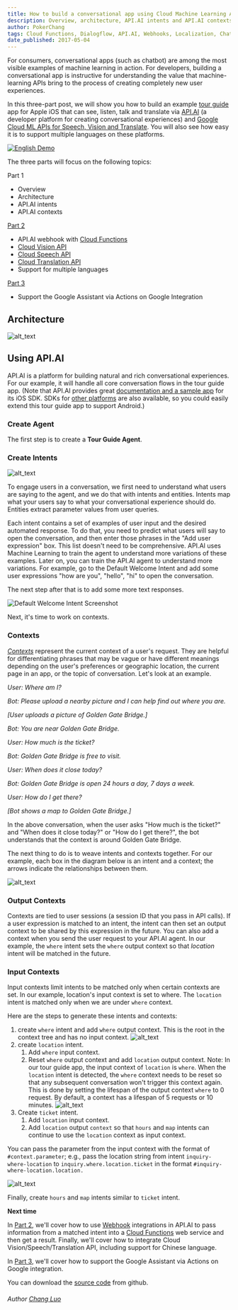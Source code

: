 ```yaml
---
title: How to build a conversational app using Cloud Machine Learning APIs (Part 1 of 3)
description: Overview, architecture, API.AI intents and API.AI contexts.
author: PokerChang
tags: Cloud Functions, Dialogflow, API.AI, Webhooks, Localization, Chatbot, Machine Learning API, Transation, Vision, Speech
date_published: 2017-05-04
---
```


For consumers, conversational apps (such as chatbot) are among the most visible examples of machine learning in action. For developers, building a conversational app is instructive for understanding the value that machine-learning APIs bring to the process of creating completely new user experiences.

In this three-part post, we will show you how to build an example [tour guide](https://youtu.be/qDAP3ZFjO48) app for Apple iOS that can see, listen, talk and translate via [API.AI](https://api.ai/) (a developer platform for creating conversational experiences) and [Google Cloud ML APIs for Speech, Vision and Translate](https://cloud.google.com/products/machine-learning/). You will also see how easy it is to support multiple languages on these platforms. 

[![English Demo](http://img.youtube.com/vi/qDAP3ZFjO48/0.jpg)](https://youtu.be/qDAP3ZFjO48)


The three parts will focus on the following topics:

Part 1



*   Overview
*   Architecture
*   API.AI intents
*   API.AI contexts

[Part 2]



*   API.AI webhook with [Cloud Functions](https://cloud.google.com/functions/)
*   [Cloud Vision API](https://cloud.google.com/vision/)
*   [Cloud Speech API](https://cloud.google.com/speech/)
*   [Cloud Translation API](https://cloud.google.com/translate/)
*   Support for multiple languages

[Part 3]



*   Support the Google Assistant via Actions on Google Integration

## Architecture


![alt_text](chatbots-8.png "Architecture")


## Using API.AI

API.AI is a platform for building natural and rich conversational experiences. For our example, it will handle all core conversation flows in the tour guide app. (Note that API.AI provides great [documentation and a sample app](https://github.com/api-ai/apiai-ios-client) for its iOS SDK. SDKs for [other platforms](https://docs.api.ai/docs/sdks) are also available, so you could easily extend this tour guide app to support Android.)


### Create Agent

The first step is to create a **Tour Guide Agent**. 


### Create Intents


![alt_text](chatbots-3.png "Create Intents Screenshot")

To engage users in a conversation, we first need to understand what users are saying to the agent, and we do that with intents and entities. Intents map what your users say to what your conversational experience should do. Entities extract parameter values from user queries.

Each intent contains a set of examples of user input and the desired automated response. To do that, you need to predict what users will say to open the conversation, and then enter those phrases in the "Add user expression" box. This list doesn't need to be comprehensive. API.AI uses Machine Learning to train the agent to understand more variations of these examples. Later on, you can train the API.AI agent to understand more variations. For example, go to the Default Welcome Intent and add some user expressions "how are you", "hello", "hi" to open the conversation.

The next step after that is to add some more text responses. 

![Default Welcome Intent Screenshot](chatbots-6.png "Default Welcome Intent Screenshot")


Next, it's time to work on contexts.


### Contexts

_[Contexts](https://docs.api.ai/docs/concept-contexts)_ represent the current context of a user's request. They are helpful for differentiating phrases that may be vague or have different meanings depending on the user's preferences or geographic location, the current page in an app, or the topic of conversation. Let's look at an example.

_User: Where am I?_

_Bot: Please upload a nearby picture and I can help find out where you are._

_[User uploads a picture of Golden Gate Bridge.]_

_Bot: You are near Golden Gate Bridge._

_User: How much is the ticket?_

_Bot: Golden Gate Bridge is free to visit._

_User: When does it close today?_

_Bot: Golden Gate Bridge is open 24 hours a day, 7 days a week._

_User: How do I get there?_

_[Bot shows a map to Golden Gate Bridge.]_

In the above conversation, when the user asks "How much is the ticket?" and "When does it close today?" or "How do I get there?", the bot understands that the context is around Golden Gate Bridge.

The next thing to do is to weave intents and contexts together. For our example, each box in the diagram below is an intent and a context; the arrows indicate the relationships between them.



![alt_text](chatbots-7.png "Contexts Relationship")



### Output Contexts

Contexts are tied to user sessions (a session ID that you pass in API calls). If a user expression is matched to an intent, the intent can then set an output context to be shared by this expression in the future. You can also add a context when you send the user request to your API.AI agent. In our example, the `where` intent sets the `where` output context so that _location_ intent will be matched in the future.


### Input Contexts

Input contexts limit intents to be matched only when certain contexts are set. In our example, location's input context is set to where. The `location` intent is matched only when we are under `where` context.

Here are the steps to generate these intents and contexts:



1.  create `where` intent and add `where` output context. This is the root in the context tree and has no input context.
![alt_text](chatbots-2.png "Contexts Screenshot")
1.  create `location` intent. 
	1. Add `where` input context. 
	1. Reset `where` output context and add `location` output context. 
Note: In our tour guide app, the input context of `location` is `where`. When the `location` intent is detected, the `where` context needs to be reset so that any subsequent conversation won't trigger this context again. This is done by setting the lifespan of the output context `where` to 0 request. By default, a context has a lifespan of 5 requests or 10 minutes.
![alt_text](chatbots-5.png "Location Screenshot")
1. Create `ticket` intent. 
	1. Add `location` input context. 
	1. Add `location` output `context` so that `hours` and `map` intents can continue to use the `location` context as input context.

You can pass the parameter from the input context with the format of `#context.parameter`; e.g., pass the location string from intent `inquiry-where-location` to `inquiry.where.location.ticket` in the format `#inquiry-where-location.location.`


![alt_text](chatbots-1.png "Ticket Screenshot")


Finally, create `hours` and `map` intents similar to `ticket` intent.

**Next time**

In [Part 2], we'll cover how to use [Webhook](https://docs.api.ai/docs/webhook) integrations in API.AI to pass information from a matched intent into a [Cloud Functions](https://cloud.google.com/functions/) web service and then get a result. Finally, we'll cover how to integrate Cloud Vision/Speech/Translation API, including support for Chinese language.

In [Part 3], we'll cover how to support the Google Assistant via Actions on Google integration.

You can download the [source code](https://github.com/google/ios-chatbot) from github.


###### Author [Chang Luo](https://www.linkedin.com/in/changluo)

[Part 2]: part-2/index.md
[Part 3]: part-3/index.md
